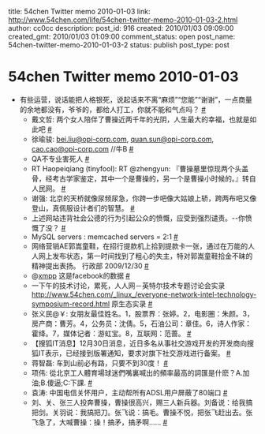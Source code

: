 title: 54chen Twitter memo 2010-01-03 
link: http://www.54chen.com/life/54chen-twitter-memo-2010-01-03-2.html
author: cc0cc
description: 
post_id: 916
created: 2010/01/03 09:09:00
created_gmt: 2010/01/03 01:09:00
comment_status: open
post_name: 54chen-twitter-memo-2010-01-03-2
status: publish
post_type: post

# 54chen Twitter memo 2010-01-03 

* 有些运营，说话能把人格银死，说起话来不离“麻烦”“您能”“谢谢”，一点商量的余地都没有，爷爷的，都给人打工，你就不能和气点吗？ [#](http://twitter.com/54chen/statuses/7108844286)
  * 戴文哲: 两个女人陪伴了曹操近两千年的光阴，人生最大的幸福，也就是如此吧 [#](http://twitter.com/54chen/statuses/7111508251)
  * 徐瑜骏: [bei.liu@opi-corp.com](mailto:bei.liu@opi-corp.com), [quan.sun@opi-corp.com](mailto:quan.sun@opi-corp.com), [cao.cao@opi-corp.com](mailto:cao.cao@opi-corp.com) //牛B [#](http://twitter.com/54chen/statuses/7111559771)
  * QA不专业害死人 [#](http://twitter.com/54chen/statuses/7116554475)
  * RT Haopeiqiang (tinyfool): RT @zhengyun: 『曹操墓里惊现两个头盖骨，经考古学家鉴定，其中一个是曹操的，另一个是曹操小时候的。』转自人民网。 [#](http://twitter.com/54chen/statuses/7118238683)
  * 谢强: 北京的天桥就像尿频尿急，你跨一步吧像大姑娘上轿，跨两布吧又像登山，真佩服设计者们的智慧。 [#](http://twitter.com/54chen/statuses/7180656156)
  * 上述网站违背社会公德的行为引起公众的愤慨，应受到强烈谴责。--你愤慨了没？ [#](http://twitter.com/54chen/statuses/7180731049)
  * MySQL servers : memcached servers = 2:1 [#](http://twitter.com/54chen/statuses/7182287583)
  * 网络营销AE郭嵩童鞋，在招行提款机上拾到提款卡一张，通过在万能的人人网上发布状态，第一时间找到了粗心的失主，特对郭嵩童鞋拾金不昧的精神提出表扬。 行政部 2009/12/30 [#](http://twitter.com/54chen/statuses/7183912558)
  * @[xmpp](http://twitter.com/xmpp) 这是facebook的数据 [#](http://twitter.com/54chen/statuses/7184756743)
  * 一下午的技术讨论，累死，人人网－英特尔技术专题讨论会实录 <http://www.54chen.com/_linux_/everyone-network-intel-technology-symposium-record.html> 原生态实录 [#](http://twitter.com/54chen/statuses/7192638593)
  * 张义民@￥: 女朋友最佳姓名。1，股票界：张婷。2，电影圈：朱颜。3，房产商：曹芳。4，公务员：沈倩。5，石油公司：章佳。6，诗人作家：霍绛。7，媒体记者：游虹宝。8，互联网：范蔷。 [#](http://twitter.com/54chen/statuses/7192744331)
  * 【搜狐IT消息】12月30日消息，近日多名从事社交游戏开发的开发商向搜狐IT表示，已经接到版署通知，要求对旗下社交游戏进行备案。 [#](http://twitter.com/54chen/statuses/7217453362)
  * 蒋智磊: 车到山前必有路，只要不到30度！ [#](http://twitter.com/54chen/statuses/7225034779)
  * 项伟: 從北京工人體育場球迷們嘴裏喊出的頻率最高的詞匯是什麽？A.加油;B.傻逼;C:下課. [#](http://twitter.com/54chen/statuses/7225043592)
  * 袁涛: 中国电信关怀用户，主动帮所有ADSL用户屏蔽了80端口 [#](http://twitter.com/54chen/statuses/7225055190)
  * 刘、关、张三人投奔曹操，曹操很高兴，赐三人新兵器。刘备说：给我搞把剑。关羽说：我搞把刀。张飞说：搞毛。曹操不悦，把张飞赶出去。张飞急了，大喊曹操：操！搞矛，搞矛啊…… [#](http://twitter.com/54chen/statuses/7228237257)